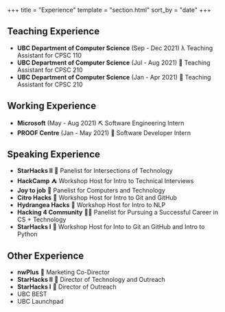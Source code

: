 +++
title = "Experience"
template = "section.html"
sort_by = "date"
+++

## Teaching Experience
- **UBC Department of Computer Science** (Sep - Dec 2021) λ Teaching Assistant for CPSC 110 
- **UBC Department of Computer Science** (Jul - Aug 2021) 👾 Teaching Assistant for CPSC 210
- **UBC Department of Computer Science** (Jan - Apr 2021) 👾 Teaching Assistant for CPSC 210

## Working Experience
- **Microsoft** (May - Aug 2021) ⛏ Software Engineering Intern
- **PROOF Centre** (Jan - May 2021) 🧬 Software Developer Intern

## Speaking Experience
- **StarHacks II** 💫 Panelist for Intersections of Technology
- **HackCamp** ⛺ Workshop Host for Intro to Technical Interviews
- **Joy to job** 💼 Panelist for Computers and Technology 
- **Citro Hacks** 🍋 Workshop Host for Intro to Git and GitHub
- **Hydrangea Hacks** 💮 Workshop Host for Intro to NLP
- **Hacking 4 Community** 👏🏻 Panelist for Pursuing a Successful Career in CS + Technology
- **StarHacks I** 💫 Workshop Host for Into to Git an GitHub and Intro to Python

## Other Experience
- **nwPlus** 🗻 Marketing Co-Director
- **StarHacks II** 🌃 Director of Technology and Outreach
- **StarHacks I** 🌟 Director of Outreach
- UBC BEST
- UBC Launchpad

